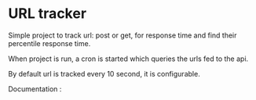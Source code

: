 # URL tracker


Simple project to track url: post or get, for response time and find
their percentile response time.

When project is run,  a cron is started which queries the urls fed to the api.

By default url is tracked every 10 second, it is configurable.

Documentation : 
